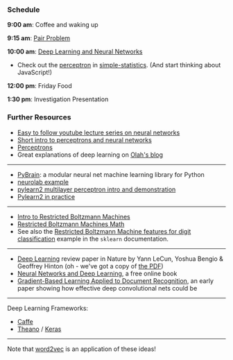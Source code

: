### Schedule

**9:00 am**: Coffee and waking up

**9:15 am**: [Pair Problem](pair.md)

**10:00 am**: [Deep Learning and Neural Networks](Deep_Learning.pdf)

 * Check out the [perceptron](https://github.com/simple-statistics/simple-statistics/blob/master/src/perceptron.js) in [simple-statistics](http://simplestatistics.org/). (And start thinking about JavaScript!)

**12:00 pm**: Friday Food

**1:30 pm**: Investigation Presentation


### Further Resources

 * [Easy to follow youtube lecture series on neural networks](https://www.youtube.com/watch?v=bxe2T-V8XRs)
 * [Short intro to perceptrons and neural networks](http://www.cprogramming.com/tutorial/AI/perceptron.html)
 * [Perceptrons](http://page.mi.fu-berlin.de/rojas/neural/chapter/K4.pdf)
 * Great explanations of deep learning on [Olah's blog](http://colah.github.io/)

---

 * [PyBrain](http://pybrain.org/): a modular neural net machine learning library for Python
 * [neurolab example](https://pythonhosted.org/neurolab/ex_newff.html)
 * [pylearn2 multilayer perceptron intro and demonstration](http://nbviewer.ipython.org/github/lisa-lab/pylearn2/blob/master/pylearn2/scripts/tutorials/multilayer_perceptron/multilayer_perceptron.ipynb)
 * [Pylearn2 in practice](http://fastml.com/pylearn2-in-practice/)

---

 * [Intro to Restricted Boltzmann Machines](http://deeplearning.net/tutorial/rbm.html)
 * [Restricted Boltzmann Machines Math](http://image.diku.dk/igel/paper/AItRBM-proof.pdf)
 * See also the [Restricted Boltzmann Machine features for digit classification](http://scikit-learn.org/stable/auto_examples/neural_networks/plot_rbm_logistic_classification.html) example in the `sklearn` documentation.

---

 * [Deep Learning](http://www.nature.com/nature/journal/v521/n7553/full/nature14539.html) review paper in Nature by Yann LeCun, Yoshua Bengio & Geoffrey Hinton (oh - we've got a copy of [the PDF](deep_learning_nature_review_2015.pdf))
 * [Neural Networks and Deep Learning](http://neuralnetworksanddeeplearning.com/), a free online book
 * [Gradient-Based Learning Applied to Document Recognition](http://yann.lecun.com/exdb/publis/pdf/lecun-01a.pdf), an early paper showing how effective deep convolutional nets could be

---

Deep Learning Frameworks:

 * [Caffe](http://caffe.berkeleyvision.org/)
 * [Theano](http://deeplearning.net/software/theano/) / [Keras](http://keras.io/)

---

Note that [word2vec](https://code.google.com/p/word2vec/) is an application of these ideas!
